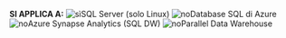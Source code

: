<Token>**SI APPLICA A:** ![sì](media/yes.png)SQL Server (solo Linux) ![no](media/no.png)Database SQL di Azure ![no](media/no.png)Azure Synapse Analytics (SQL DW) ![no](media/no.png)Parallel Data Warehouse </Token>